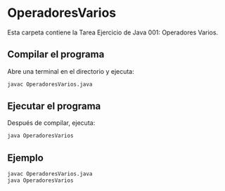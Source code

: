 # OperadoresVarios

Esta carpeta contiene la Tarea Ejercicio de Java 001: Operadores Varios.


## Compilar el programa

Abre una terminal en el directorio y ejecuta:

```bash
javac OperadoresVarios.java
```

## Ejecutar el programa

Después de compilar, ejecuta:

```bash
java OperadoresVarios
```

## Ejemplo

```bash
javac OperadoresVarios.java
java OperadoresVarios
```
